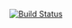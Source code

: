 [![Build Status](https://travis-ci.org/minond/Configurare.png?branch=master)](https://travis-ci.org/minond/Configurare)
